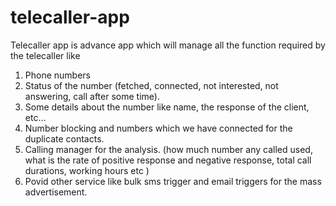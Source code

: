 # telecaller-app
Telecaller app is advance app which will manage all the function required by the telecaller like
<ol>
<li>Phone numbers</li>
<li>Status of the number (fetched, connected, not interested, not answering, call after some time).</li>
<li>Some details about the number like name, the response of the client, etc…</li>
<li>Number blocking and numbers which we have connected for the duplicate contacts.</li>
<li>Calling manager for the analysis. (how much number any called used, what is the rate of positive response and negative response, total call durations, working hours etc )</li>
<li>Povid other service like bulk sms trigger and email triggers for the mass advertisement.</li>

</ol>
